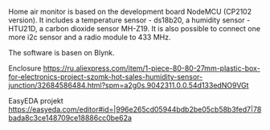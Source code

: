 Home air monitor is based on the development board NodeMCU (CP2102 version). It includes a temperature sensor - ds18b20, a humidity sensor - HTU21D, a carbon dioxide sensor MH-Z19. It is also possible to connect one more i2c sensor and a radio module to 433 MHz.

The software is basen on Blynk.

Enclosure https://ru.aliexpress.com/item/1-piece-80-80-27mm-plastic-box-for-electronics-project-szomk-hot-sales-humidity-sensor-junction/32684586484.html?spm=a2g0s.9042311.0.0.54d133edNO9VGt

EasyEDA projekt https://easyeda.com/editor#id=|996e265cd05944bdb2be05cb58b3fed7|78bada8c3ce148709ce18886cc0be62a
